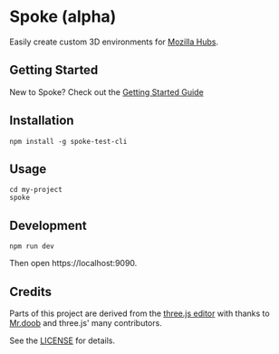 # Spoke (alpha)

Easily create custom 3D environments for [Mozilla Hubs](https://hubs.mozilla.com).

## Getting Started

New to Spoke? Check out the [Getting Started Guide](https://github.com/MozillaReality/Spoke/wiki/Getting-Started)

## Installation

```
npm install -g spoke-test-cli
```

## Usage

```
cd my-project
spoke
```

## Development

```
npm run dev
```

Then open https://localhost:9090.

## Credits

Parts of this project are derived from the [three.js editor](https://threejs.org/editor/) 
with thanks to [Mr.doob](https://github.com/mrdoob) and three.js' many contributors.

See the [LICENSE](LICENSE) for details.
